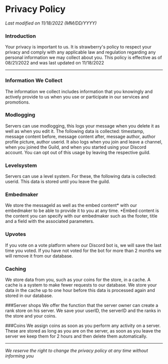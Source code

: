 # Privacy Policy

*Last modified on 11/18/2022 (MM/DD/YYYY)*

### Introduction
Your privacy is important to us. It is strawberry's policy to respect your privacy and comply with any applicable law and regulation regarding any personal information we may collect about you. This policy is effective as of 08/21/2022 and was last updated on 11/18/2022

------------

### Information We Collect
The information we collect includes information that you knowingly and actively provide to us when you use or participate in our services and promotions.

### Modlogging
Servers can use modlogging, this logs your message when you delete it as well as when you edit it. The following data is collected: timestamp, message content before, message content after, message author, author profile picture, author userid. It also logs when you join and leave a channel, when you joined the Guild, and when you started using your Discord account. You can opt out of this usage by leaving the respective guild.

### Levelsystem
Servers can use a level system. For these, the following data is collected: userid. This data is stored until you leave the guild.

### Embedmaker
We store the messageId as well as the embed content* with our embedmaker to be able to provide it to you at any time. *Embed content is the content you can specify with our embedmaker such as the footer, title and a field with the associated parameters.

### Upvotes
If you vote on a vote platform where our Discord bot is, we will save the last time you voted. If you have not voted for the bot for more than 2 months we will remove it from our database.

### Caching
We store data from you, such as your coins for the store, in a cache. A cache is a system to make fewer requests to our database. We store your data in the cache up to one hour before this data is processed again and stored in our database.

###Server shops
We offer the function that the server owner can create a rank store on his server. We save your userID, the serverID and the ranks in the store and your coins.

###Coins
We assign coins as soon as you perform any activity on a server. These are stored as long as you are on the server, as soon as you leave the server we keep them for 2 hours and then delete them automatically.


------------

*We reserve the right to change the privacy policy at any time without informing you*
